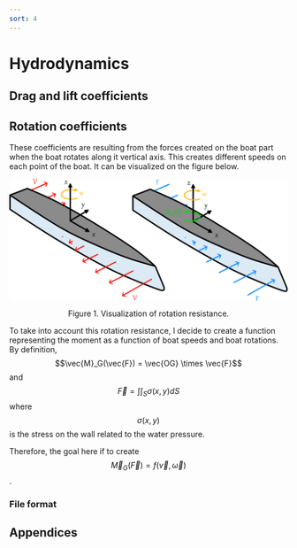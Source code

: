 ```yaml
---
sort: 4
---
```


# Hydrodynamics

## Drag and lift coefficients



## Rotation coefficients

These coefficients are resulting from the forces created on the boat part when the boat rotates along it vertical axis. This creates different speeds on each point of the boat. It can be visualized on the figure below.

<p align="center">
    <img align="center" src="images/rotResistanceVisu.png" width=700 title="Visualization of rotation resistance" alt="Visualization of rotation resistance">
</p>
<p align="center">
    Figure 1. Visualization of rotation resistance.
</p>

To take into account this rotation resistance, I decide to create a function representing the moment as a function of boat speeds and boat rotations. By definition,
$$\vec{M}_G(\vec{F}) = \vec{OG} \times \vec{F}$$ and $$\vec{F} = \int \int_S \sigma(x,y) dS$$ where $$\sigma(x,y)$$ is the stress on the wall related to the water pressure.  

Therefore, the goal here if to create $$\vec{M}_G(\vec{F}) = f(\vec{v}, \vec{\omega})$$.



### File format


## Appendices
